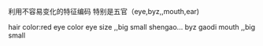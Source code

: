 
利用不容易变化的特征编码
特别是五官（eye,byz,,mouth,ear)

hair color:red
eye color
eye size ,,big small
shengao...
byz gaodi
mouth ,,big small